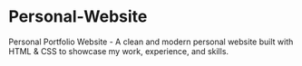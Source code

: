 # Personal-Website
Personal Portfolio Website - A clean and modern personal website built with HTML &amp; CSS to showcase my work, experience, and skills.
